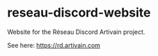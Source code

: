 # reseau-discord-website
Website for the Réseau Discord Artivain project.

See here: https://rd.artivain.com